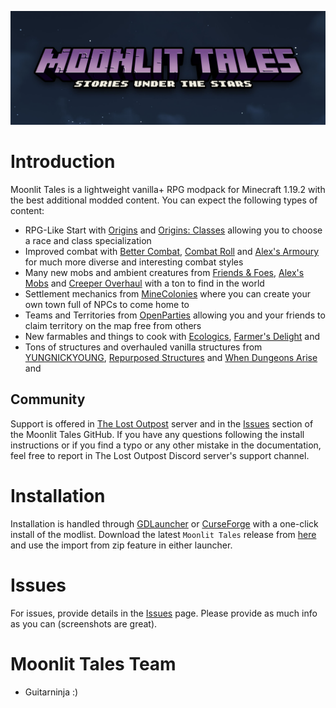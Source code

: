 <a href="https://github.com/Lost-Outpost/moonlit-tales/blob/main/README.md"><img src="images/banner.jpg" target="_blank"></a>

# Introduction

Moonlit Tales is a lightweight vanilla+ RPG modpack for Minecraft 1.19.2 with the best additional modded content. You can expect the following types of content:

- RPG-Like Start with [Origins](https://www.curseforge.com/minecraft/mc-mods/origins-forge) and [Origins: Classes](https://www.curseforge.com/minecraft/mc-mods/origins-classes-forge) allowing you to choose a race and class specialization
- Improved combat with [Better Combat](https://www.curseforge.com/minecraft/mc-mods/better-combat-by-daedelus), [Combat Roll](https://www.curseforge.com/minecraft/mc-mods/combat-roll) and [Alex's Armoury](https://www.curseforge.com/minecraft/mc-mods/alexs-armoury) for much more diverse and interesting combat styles
- Many new mobs and ambient creatures from [Friends & Foes](https://www.curseforge.com/minecraft/mc-mods/friends-and-foes-forge), [Alex's Mobs](https://www.curseforge.com/minecraft/mc-mods/alexs-mobs) and [Creeper Overhaul](https://www.curseforge.com/minecraft/mc-mods/creeper-overhaul) with a ton to find in the world
- Settlement mechanics from [MineColonies](https://www.curseforge.com/minecraft/mc-mods/minecolonies) where you can create your own town full of NPCs to come home to
- Teams and Territories from [OpenParties](https://www.curseforge.com/minecraft/mc-mods/open-parties-and-claims) allowing you and your friends to claim territory on the map free from others
- New farmables and things to cook with [Ecologics](https://www.curseforge.com/minecraft/mc-mods/ecologics), [Farmer's Delight](https://www.curseforge.com/minecraft/mc-mods/farmers-delight) and 
- Tons of structures and overhauled vanilla structures from [YUNGNICKYOUNG](https://www.curseforge.com/members/yungnickyoung/projects), [Repurposed Structures](https://www.curseforge.com/minecraft/mc-mods/repurposed-structures) and [When Dungeons Arise](https://www.curseforge.com/minecraft/mc-mods/when-dungeons-arise) and 

## Community

Support is offered in [The Lost Outpost](https://discord.gg/WF66mMu) server and in the [Issues](https://github.com/Lost-Outpost/moonlit-tales/issues) section of the Moonlit Tales GitHub. If you have any questions following the install instructions or if you find a typo or any other mistake in the documentation, feel free to report in The Lost Outpost Discord server's support channel.

# Installation

Installation is handled through [GDLauncher](https://gdlauncher.com/) or [CurseForge](https://download.curseforge.com/) with a one-click install of the modlist. Download the latest `Moonlit Tales` release from [here](https://github.com/Lost-Outpost/moonlit-tales/releases) and use the import from zip feature in either launcher.

# Issues

For issues, provide details in the [Issues](https://github.com/Lost-Outpost/moonlit-tales/issues) page. Please provide as much info as you can (screenshots are great).

# Moonlit Tales Team
+ Guitarninja :)
